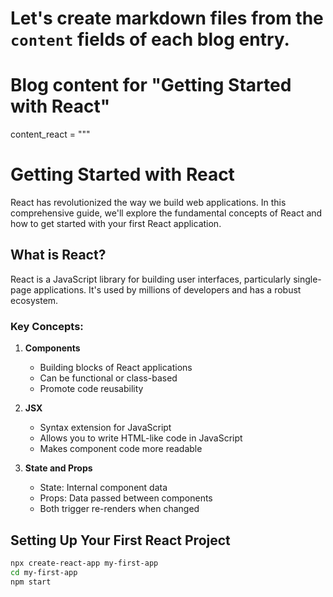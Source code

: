 # Let's create markdown files from the `content` fields of each blog entry.

# Blog content for "Getting Started with React"
content_react = """
# Getting Started with React

React has revolutionized the way we build web applications. In this comprehensive guide, we'll explore the fundamental concepts of React and how to get started with your first React application.

## What is React?

React is a JavaScript library for building user interfaces, particularly single-page applications. It's used by millions of developers and has a robust ecosystem.

### Key Concepts:

1. **Components**
   - Building blocks of React applications
   - Can be functional or class-based
   - Promote code reusability

2. **JSX**
   - Syntax extension for JavaScript
   - Allows you to write HTML-like code in JavaScript
   - Makes component code more readable

3. **State and Props**
   - State: Internal component data
   - Props: Data passed between components
   - Both trigger re-renders when changed

## Setting Up Your First React Project

```bash
npx create-react-app my-first-app
cd my-first-app
npm start
